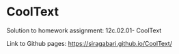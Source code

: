 # CoolText
Solution to homework assignment: 12c.02.01- CoolText

Link to Github pages: https://siragabari.github.io/CoolText/

